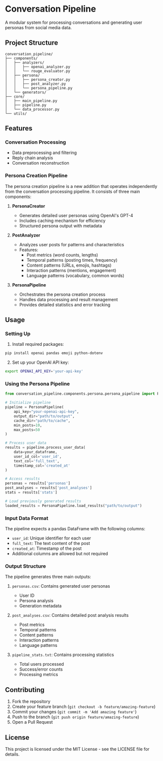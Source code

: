 # Conversation Pipeline

A modular system for processing conversations and generating user personas from social media data.

## Project Structure

```
conversation_pipeline/
├── components/
│   ├── analyzers/
│   │   ├── openai_analyzer.py
│   │   └── rouge_evaluator.py
│   ├── persona/
│   │   ├── persona_creator.py
│   │   ├── post_analyzer.py
│   │   └── persona_pipeline.py
│   └── generators/
├── core/
│   ├── main_pipeline.py
│   ├── pipeline.py
│   └── data_processor.py
└── utils/
```

## Features

### Conversation Processing
- Data preprocessing and filtering
- Reply chain analysis
- Conversation reconstruction

### Persona Creation Pipeline
The persona creation pipeline is a new addition that operates independently from the conversation processing pipeline. It consists of three main components:

1. **PersonaCreator**
   - Generates detailed user personas using OpenAI's GPT-4
   - Includes caching mechanism for efficiency
   - Structured persona output with metadata

2. **PostAnalyzer**
   - Analyzes user posts for patterns and characteristics
   - Features:
     - Post metrics (word counts, lengths)
     - Temporal patterns (posting times, frequency)
     - Content patterns (URLs, emojis, hashtags)
     - Interaction patterns (mentions, engagement)
     - Language patterns (vocabulary, common words)

3. **PersonaPipeline**
   - Orchestrates the persona creation process
   - Handles data processing and result management
   - Provides detailed statistics and error tracking

## Usage

### Setting Up

1. Install required packages:
```bash
pip install openai pandas emoji python-dotenv
```

2. Set up your OpenAI API key:
```bash
export OPENAI_API_KEY='your-api-key'
```

### Using the Persona Pipeline

```python
from conversation_pipeline.components.persona.persona_pipeline import PersonaPipeline

# Initialize pipeline
pipeline = PersonaPipeline(
    api_key="your-openai-api-key",
    output_dir="path/to/output",
    cache_dir="path/to/cache",
    min_posts=10,
    max_posts=50
)

# Process user data
results = pipeline.process_user_data(
    data=your_dataframe,
    user_id_col='user_id',
    text_col='full_text',
    timestamp_col='created_at'
)

# Access results
personas = results['personas']
post_analyses = results['post_analyses']
stats = results['stats']

# Load previously generated results
loaded_results = PersonaPipeline.load_results("path/to/output")
```

### Input Data Format

The pipeline expects a pandas DataFrame with the following columns:
- `user_id`: Unique identifier for each user
- `full_text`: The text content of the post
- `created_at`: Timestamp of the post
- Additional columns are allowed but not required

### Output Structure

The pipeline generates three main outputs:

1. `personas.csv`: Contains generated user personas
   - User ID
   - Persona analysis
   - Generation metadata

2. `post_analyses.csv`: Contains detailed post analysis results
   - Post metrics
   - Temporal patterns
   - Content patterns
   - Interaction patterns
   - Language patterns

3. `pipeline_stats.txt`: Contains processing statistics
   - Total users processed
   - Success/error counts
   - Processing metrics

## Contributing

1. Fork the repository
2. Create your feature branch (`git checkout -b feature/amazing-feature`)
3. Commit your changes (`git commit -m 'Add amazing feature'`)
4. Push to the branch (`git push origin feature/amazing-feature`)
5. Open a Pull Request

## License

This project is licensed under the MIT License - see the LICENSE file for details.

